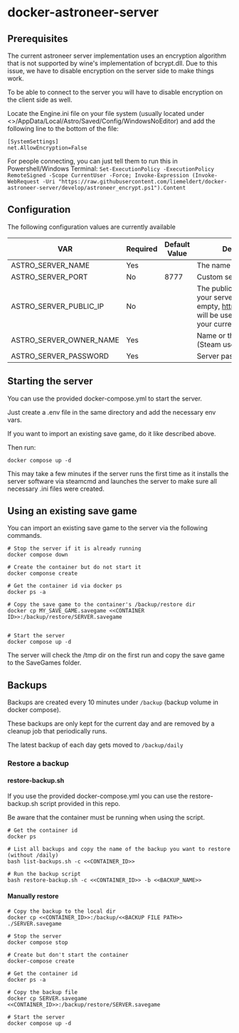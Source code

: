 # docker-astroneer-server

## Prerequisites

The current astroneer server implementation uses an encryption algorithm that is not supported by wine's implementation of bcrypt.dll.
Due to this issue, we have to disable encryption on the server side to make things work.

To be able to connect to the server you will have to disable encryption on the client side as well.

Locate the Engine.ini file on your file system (usually located under <<USER DIR>>/AppData/Local/Astro/Saved/Config/WindowsNoEditor) and add the following line to the bottom of the file:

```
[SystemSettings]
net.AllowEncryption=False
```

For people connecting, you can just tell them to run this in Powershell/Windows Terminal:
`Set-ExecutionPolicy -ExecutionPolicy RemoteSigned -Scope CurrentUser -Force; Invoke-Expression (Invoke-WebRequest -Uri "https://raw.githubusercontent.com/liemeldert/docker-astroneer-server/develop/astroneer_encrypt.ps1").Content`

## 

## Configuration

The following configuration values are currently available

| VAR                     | Required | Default Value | Description                                                                                                                   |
| ----------------------- | -------- | ------------- | ----------------------------------------------------------------------------------------------------------------------------- |
| ASTRO_SERVER_NAME       | Yes      |               | The name or your server.                                                                                                      |
| ASTRO_SERVER_PORT       | No       | 8777          | Custom server port                                                                                                            |
| ASTRO_SERVER_PUBLIC_IP  | No       |               | The public ip address of your server. If left empty, https://api.ipify.org/ will be used to determine your current ip address |
| ASTRO_SERVER_OWNER_NAME | Yes      |               | Name or the server owner (Steam username)                                                                                     |
| ASTRO_SERVER_PASSWORD   | Yes      |               | Server password                                                                                                               |



## Starting the server

You can use the provided docker-compose.yml to start the server.

Just create a .env file in the same directory and add the necessary env vars.

If you want to import an existing save game, do it like described above.

Then run:

```
docker compose up -d
```

This may take a few minutes if the server runs the first time as it installs the server software via steamcmd and launches the server to make sure all necessary .ini files were created. 



## Using an existing save game

You can import an existing save game to the server via the following commands.

```
# Stop the server if it is already running
docker compose down

# Create the container but do not start it
docker componse create 

# Get the container id via docker ps
docker ps -a

# Copy the save game to the container's /backup/restore dir
docker cp MY_SAVE_GAME.savegame <<CONTAINER ID>>:/backup/restore/SERVER.savegame


# Start the server
docker compose up -d
```

The server will check the /tmp dir on the first run and copy the save game to the SaveGames folder.



## Backups

Backups are created every 10 minutes under `/backup` (backup volume in docker compose).

These backups are only kept for the current day and are removed by a cleanup job that  periodically runs.

The latest backup of each day gets moved to `/backup/daily` 



### Restore a backup

#### restore-backup.sh

If you use the provided docker-compose.yml you can use the restore-backup.sh script provided in this repo.

Be aware that the container must be running when using the script.

```
# Get the container id
docker ps

# List all backups and copy the name of the backup you want to restore (without /daily)
bash list-backups.sh -c <<CONTAINER_ID>>

# Run the backup script
bash restore-backup.sh -c <<CONTAINER_ID>> -b <<BACKUP_NAME>>
```

#### Manually restore

```
# Copy the backup to the local dir
docker cp <<CONTAINER_ID>>:/backup/<<BACKUP FILE PATH>> ./SERVER.savegame 

# Stop the server
docker compose stop 

# Create but don't start the container
docker-compose create 

# Get the container id
docker ps -a 

# Copy the backup file
docker cp SERVER.savegame <<CONTAINER_ID>>:/backup/restore/SERVER.savegame 

# Start the server
docker compose up -d
```
